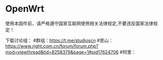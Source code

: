 # OpenWrt
使用本固件前，请严格遵守国家互联网使用相关法律规定,不要违反国家法律规定！

下载讨论组：
         #群组：https://t.me/studioscn
         #恩山：https://www.right.com.cn/forum/forum.php?mod=viewthread&tid=8258379&page=1#pid17624706
         #阿里：
  
